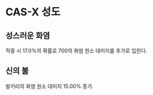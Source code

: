 # CAS-X 성도

## 성스러운 화염

적중 시 17.0%의 확률로 700의 화염 원소 대미지를 추가로 입힌다.

## 신의 불

발키리의 화염 원소 대미지 15.00% 증가.
